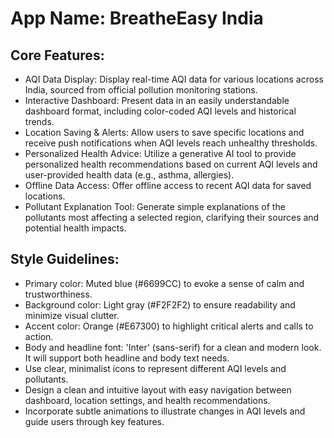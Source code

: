 # **App Name**: BreatheEasy India

## Core Features:

- AQI Data Display: Display real-time AQI data for various locations across India, sourced from official pollution monitoring stations.
- Interactive Dashboard: Present data in an easily understandable dashboard format, including color-coded AQI levels and historical trends.
- Location Saving & Alerts: Allow users to save specific locations and receive push notifications when AQI levels reach unhealthy thresholds.
- Personalized Health Advice: Utilize a generative AI tool to provide personalized health recommendations based on current AQI levels and user-provided health data (e.g., asthma, allergies).
- Offline Data Access: Offer offline access to recent AQI data for saved locations.
- Pollutant Explanation Tool: Generate simple explanations of the pollutants most affecting a selected region, clarifying their sources and potential health impacts.

## Style Guidelines:

- Primary color: Muted blue (#6699CC) to evoke a sense of calm and trustworthiness.
- Background color: Light gray (#F2F2F2) to ensure readability and minimize visual clutter.
- Accent color: Orange (#E67300) to highlight critical alerts and calls to action.
- Body and headline font: 'Inter' (sans-serif) for a clean and modern look. It will support both headline and body text needs.
- Use clear, minimalist icons to represent different AQI levels and pollutants.
- Design a clean and intuitive layout with easy navigation between dashboard, location settings, and health recommendations.
- Incorporate subtle animations to illustrate changes in AQI levels and guide users through key features.